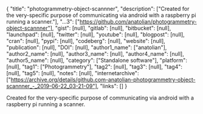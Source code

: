 {
  "title": "photogrammetry-object-scannner",
  "description": ["Created for the very-specific purpose of communicating via android with a raspberry pi running a scanner."],
  "...3": ["https://github.com/anatolian/photogrammetry-object-scannner"],
  "gist": [null],
  "gitlab": [null],
  "bitbucket": [null],
  "launchpad": [null],
  "twitter": [null],
  "youtube": [null],
  "blogpost": [null],
  "cran": [null],
  "pypi": [null],
  "codeberg": [null],
  "website": [null],
  "publication": [null],
  "DOI": [null],
  "author1_name": ["anatolian"],
  "author2_name": [null],
  "author3_name": [null],
  "author4_name": [null],
  "author5_name": [null],
  "category": ["Standalone software"],
  "platform": [null],
  "tag1": ["Photogrammetry"],
  "tag2": [null],
  "tag3": [null],
  "tag4": [null],
  "tag5": [null],
  "notes": [null],
  "internetarchive": ["https://archive.org/details/github.com-anatolian-photogrammetry-object-scannner_-_2019-06-22_03-21-09"],
  "links": []
}

<!-- Generated by csv2md.R – do not edit by hand -->

Created for the very-specific purpose of communicating via android with a raspberry pi running a scanner.